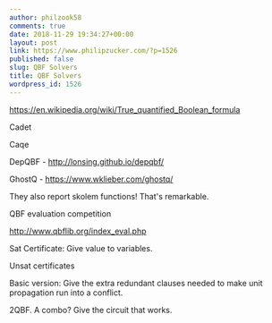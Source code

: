 ```yaml
---
author: philzook58
comments: true
date: 2018-11-29 19:34:27+00:00
layout: post
link: https://www.philipzucker.com/?p=1526
published: false
slug: QBF Solvers
title: QBF Solvers
wordpress_id: 1526
---
```


https://en.wikipedia.org/wiki/True_quantified_Boolean_formula



Cadet

Caqe

DepQBF - http://lonsing.github.io/depqbf/

GhostQ - https://www.wklieber.com/ghostq/



They also report skolem functions! That's remarkable.

QBF evaluation competition

http://www.qbflib.org/index_eval.php



Sat Certificate: Give value to variables.

Unsat certificates

Basic version: Give the extra redundant clauses needed to make unit propagation run into a conflict.

2QBF. A combo? Give the circuit that works.




